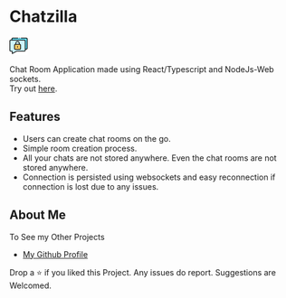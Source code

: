 # Chatzilla

<p>
<img src="./client/public/icon.png"/>
</p>

Chat Room Application made using React/Typescript and NodeJs-Web sockets.\
Try out [here](https://chatzilla-web.netlify.app).

## Features

- Users can create chat rooms on the go.
- Simple room creation process.
- All your chats are not stored anywhere. Even the chat rooms are not stored anywhere.
- Connection is persisted using websockets and easy reconnection if connection is lost due to any issues.

## About Me

To See my Other Projects

- [My Github Profile](https://github.com/Poujhit)

Drop a ⭐ if you liked this Project. Any issues do report. Suggestions are Welcomed.
